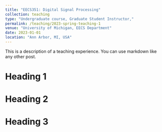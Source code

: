 ```yaml
---
title: "EECS351: Digital Signal Processing"
collection: teaching
type: "Undergraduate course, Graduate Student Instructor,"
permalink: /teaching/2023-spring-teaching-1
venue: "University of Michigan, EECS Department"
date: 2023-01-01
location: "Ann Arbor, MI, USA"
---
```


This is a description of a teaching experience. You can use markdown like any other post.

Heading 1
======

Heading 2
======

Heading 3
======
